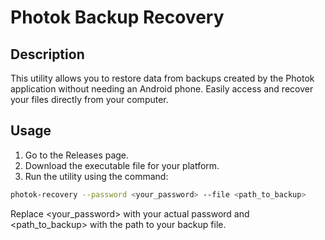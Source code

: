 # Photok Backup Recovery
## Description

This utility allows you to restore data from backups created by the Photok application without needing an Android phone. Easily access and recover your files directly from your computer.

## Usage

1. Go to the Releases page.
2. Download the executable file for your platform.
3. Run the utility using the command:
```bash
photok-recovery --password <your_password> --file <path_to_backup>
```
Replace <your_password> with your actual password and <path_to_backup> with the path to your backup file.